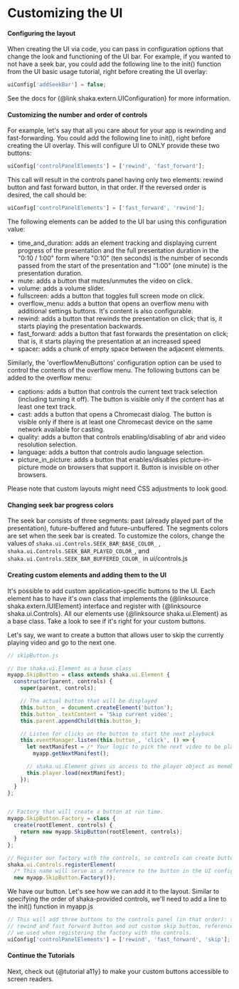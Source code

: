 # Customizing the UI


#### Configuring the layout

When creating the UI via code, you can pass in configuration options that change
the look and functioning of the UI bar. For example, if you wanted to not have
a seek bar, you could add the following line to the init() function from the UI
basic usage tutorial, right before creating the UI overlay:

```js
uiConfig['addSeekBar'] = false;
```

See the docs for {@link shaka.extern.UIConfiguration} for more information.

#### Customizing the number and order of controls

For example, let's say that all you care about for your app is rewinding and
fast-forwarding. You could add the following line to init(), right before
creating the UI overlay. This will configure UI to ONLY provide these two buttons:

```js
uiConfig['controlPanelElements'] = ['rewind', 'fast_forward'];
```
This call will result in the controls panel having only two elements: rewind
button and fast forward button, in that order. If the reversed order is desired,
the call should be:

```js
uiConfig['controlPanelElements'] = ['fast_forward', 'rewind'];
```
The following elements can be added to the UI bar using this configuration value:
* time_and_duration: adds an element tracking and displaying current progress of
  the presentation and the full presentation duration in the "0:10 / 1:00"
  form where "0:10" (ten seconds) is the number of seconds passed from the start of the presentation
  and "1:00" (one minute) is the presentation duration.
* mute: adds a button that mutes/unmutes the video on click.
* volume: adds a volume slider.
* fullscreen: adds a button that toggles full screen mode on click.
* overflow_menu: adds a button that opens an overflow menu with additional settings
  buttons. It's content is also configurable.
* rewind: adds a button that rewinds the presentation on click; that is, it starts playing
  the presentation backwards.
* fast_forward: adds a button that fast forwards the presentation on click; that is, it
  starts playing the presentation at an increased speed
* spacer: adds a chunk of empty space between the adjacent elements.
<!-- TODO: If we add more buttons that can be put in the order this way, list them here. -->

Similarly, the 'overflowMenuButtons' configuration option can be used to control
the contents of the overflow menu.
The following buttons can be added to the overflow menu:
* captions: adds a button that controls the current text track selection (including turning it off).
  The button is visible only if the content has at least one text track.
* cast: adds a button that opens a Chromecast dialog. The button is visible only if there is
  at least one Chromecast device on the same network available for casting.
* quality: adds a button that controls enabling/disabling of abr and video resolution selection.
* language: adds a button that controls audio language selection.
* picture_in_picture: adds a button that enables/disables picture-in-picture mode on browsers
  that support it. Button is invisible on other browsers.
<!-- TODO: If we add more buttons that can be put in the order this way, list them here. -->

Please note that custom layouts might need CSS adjustments to look good.

#### Changing seek bar progress colors
<!-- TODO: Is there a better way to do this? (The actual thing, not the tutorial) -->
The seek bar consists of three segments: past (already played part of the presentation),
future-buffered and future-unbuffered. The segments colors are set when the seek bar is created.
To customize the colors, change the values of `shaka.ui.Controls.SEEK_BAR_BASE_COLOR_` ,
`shaka.ui.Controls.SEEK_BAR_PLAYED_COLOR_`, and `shaka.ui.Controls.SEEK_BAR_BUFFERED_COLOR_` in ui/controls.js


#### Creating custom elements and adding them to the UI
It's possible to add custom application-specific buttons to the UI.
Each element has to have it's own class that implements the {@linksource shaka.extern.IUIElement}
interface and register with {@linksource shaka.ui.Controls}.
All our elements use {@linksource shaka.ui.Element} as a base class. Take a look to see if it's
right for your custom buttons.

Let's say, we want to create a button that allows user to skip the currently playing video and go to
the next one.

```js
// skipButton.js

// Use shaka.ui.Element as a base class
myapp.SkipButton = class extends shaka.ui.Element {
  constructor(parent, controls) {
    super(parent, controls);

    // The actual button that will be displayed
    this.button_ = document.createElement('button');
    this.button_.textContent = 'Skip current video';
    this.parent.appendChild(this.button_);

    // Listen for clicks on the button to start the next playback
    this.eventManager.listen(this.button_, 'click', () => {
      let nextManifest = /* Your logic to pick the next video to be played */
        myapp.getNextManifest();

      // shaka.ui.Element gives us access to the player object as memeber of the class
      this.player.load(nextManifest);
    });
  }
};


// Factory that will create a button at run time.
myapp.SkipButton.Factory = class {
  create(rootElement, controls) {
    return new myapp.SkipButton(rootElement, controls);
  }
};

// Register our factory with the controls, so controls can create button instances.
shaka.ui.Controls.registerElement(
  /* This name will serve as a reference to the button in the UI configuration object */ 'skip',
  new myapp.SkipButton.Factory());

```

We have our button. Let's see how we can add it to the layout.
Similar to specifying the order of shaka-provided controls, we'll need to
add a line to the init() function in myapp.js

```js
// This will add three buttons to the controls panel (in that order): shaka-provided
// rewind and fast forward button and out custom skip button, referenced by the name
// we used when registering the factory with the controls.
uiConfig['controlPanelElements'] = ['rewind', 'fast_forward', 'skip'];
```
<!-- TODO: Create a doc on best a11y practices for custom buttons and link to the
  localization docs explaining how to take advantage of our localization system. -->

#### Continue the Tutorials

Next, check out {@tutorial a11y} to make your custom buttons accessible to screen readers.

